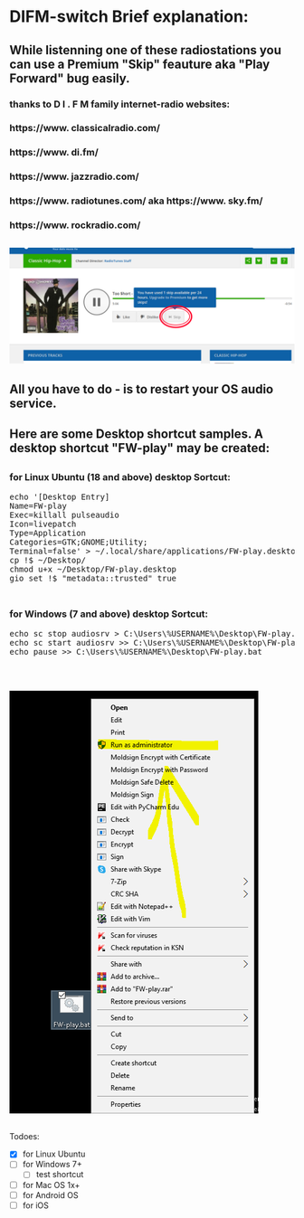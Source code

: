 # DIFM-switch Brief explanation:
## While listenning one of these radiostations you can use a Premium "Skip" feauture aka "Play Forward" bug easily.

### thanks to  D I . F M  family internet-radio websites:

### https://www. classicalradio.com/
### https://www. di.fm/
### https://www. jazzradio.com/
### https://www. radiotunes.com/ aka https://www. sky.fm/
### https://www. rockradio.com/

## #

<img src='https://raw.githubusercontent.com/BigBoatCap/DIFM-switch/master/Selection_042.png' /> 

## #

## All you have to do - is to restart your OS audio service.

## Here are some Desktop shortcut samples. A desktop shortcut "FW-play" may be created:

## #

### for Linux Ubuntu (18 and above) desktop Sortcut:
<pre>echo '[Desktop Entry]
Name=FW-play
Exec=killall pulseaudio
Icon=livepatch
Type=Application
Categories=GTK;GNOME;Utility;
Terminal=false' > ~/.local/share/applications/FW-play.desktop
cp !$ ~/Desktop/
chmod u+x ~/Desktop/FW-play.desktop
gio set !$ "metadata::trusted" true

</pre>
## #
### for Windows (7 and above) desktop Sortcut:
<pre>echo sc stop audiosrv > C:\Users\%USERNAME%\Desktop\FW-play.bat
echo sc start audiosrv >> C:\Users\%USERNAME%\Desktop\FW-play.bat
echo pause >> C:\Users\%USERNAME%\Desktop\FW-play.bat


</pre>

## #

<img src='https://raw.githubusercontent.com/BigBoatCap/DIFM-switch/master/Selection_043.png' /> 

## #


Todoes:
- [x] for Linux Ubuntu
- [ ] for Windows 7+ 
  - [ ] test shortcut
- [ ] for Mac OS 1x+
- [ ] for Android OS
- [ ] for iOS
